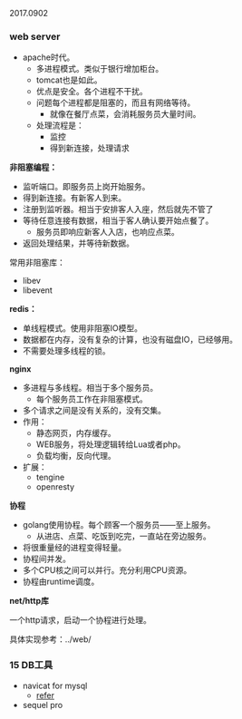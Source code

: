 2017.0902

### web server

* apache时代。
  * 多进程模式。类似于银行增加柜台。
  * tomcat也是如此。
  * 优点是安全。各个进程不干扰。
  * 问题每个进程都是阻塞的，而且有网络等待。
    * 就像在餐厅点菜，会消耗服务员大量时间。
  * 处理流程是：
    * 监控
    * 得到新连接，处理请求



**非阻塞编程：**

* 监听端口。即服务员上岗开始服务。
* 得到新连接。有新客人到来。
* 注册到监听器。相当于安排客人入座，然后就先不管了
* 等待任意连接有数据，相当于客人确认要开始点餐了。
  * 服务员即响应新客人入店，也响应点菜。
* 返回处理结果，并等待新数据。



常用非阻塞库：

* libev
* libevent



**redis：**

* 单线程模式。使用非阻塞IO模型。
* 数据都在内存，没有复杂的计算，也没有磁盘IO，已经够用。
* 不需要处理多线程的锁。



**nginx**

* 多进程与多线程。相当于多个服务员。
  * 每个服务员工作在非阻塞模式。
* 多个请求之间是没有关系的，没有交集。
* 作用：
  * 静态网页，内存缓存。
  * WEB服务，将处理逻辑转给Lua或者php。
  * 负载均衡，反向代理。
* 扩展：
  * tengine
  * openresty



**协程**

* golang使用协程。每个顾客一个服务员——至上服务。
  * 从进店、点菜、吃饭到吃完，一直站在旁边服务。
* 将很重量经的进程变得轻量。
* 协程间并发。
* 多个CPU核之间可以并行。充分利用CPU资源。
* 协程由runtime调度。



**net/http库**

一个http请求，启动一个协程进行处理。

具体实现参考：../web/



### 15 DB工具

- navicat for mysql
  - [refer](https://blog.csdn.net/kuangdacaikuang/article/details/76515985)
- sequel pro

